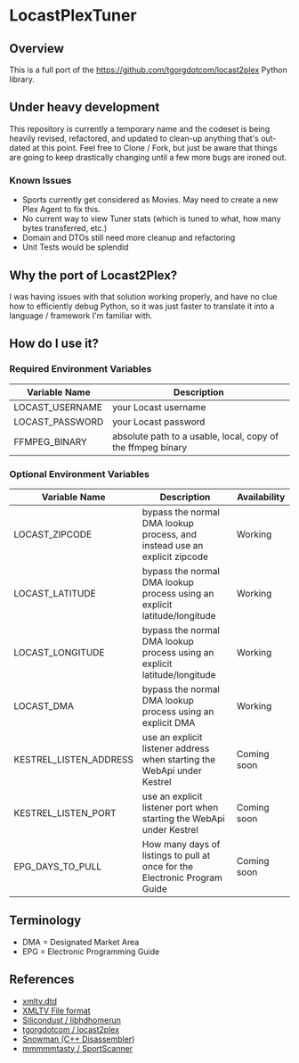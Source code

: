 # LocastPlexTuner

## Overview

This is a full port of the https://github.com/tgorgdotcom/locast2plex Python library.

## Under heavy development

This repository is currently a temporary name and the codeset is being heavily revised, refactored, and updated to clean-up anything that's out-dated at this point. Feel free to Clone / Fork, but just be aware that things are going to keep drastically changing until a few more bugs are ironed out.

### Known Issues

* Sports currently get considered as Movies. May need to create a new Plex Agent to fix this.
* No current way to view Tuner stats (which is tuned to what, how many bytes transferred, etc.)
* Domain and DTOs still need more cleanup and refactoring
* Unit Tests would be splendid

## Why the port of Locast2Plex?

I was having issues with that solution working properly, and have no clue how to efficiently debug Python, so it was just faster to translate it into a language / framework I'm familiar with.

## How do I use it?

### Required Environment Variables

| Variable Name | Description |
| --- | --- |
| LOCAST_USERNAME | your Locast username |
| LOCAST_PASSWORD | your Locast password |
| FFMPEG_BINARY | absolute path to a usable, local, copy of the ffmpeg binary |

### Optional Environment Variables

| Variable Name | Description | Availability |
| --- | --- | --- |
| LOCAST_ZIPCODE | bypass the normal DMA lookup process, and instead use an explicit zipcode | Working |
| LOCAST_LATITUDE | bypass the normal DMA lookup process using an explicit latitude/longitude | Working |
| LOCAST_LONGITUDE | bypass the normal DMA lookup process using an explicit latitude/longitude | Working |
| LOCAST_DMA | bypass the normal DMA lookup process using an explicit DMA | Working |
| KESTREL_LISTEN_ADDRESS | use an explicit listener address when starting the WebApi under Kestrel | Coming soon |
| KESTREL_LISTEN_PORT | use an explicit listener port when starting the WebApi under Kestrel | Coming soon |
| EPG_DAYS_TO_PULL | How many days of listings to pull at once for the Electronic Program Guide | Coming soon |

## Terminology

* DMA = Designated Market Area
* EPG = Electronic Programming Guide

## References

* [xmltv.dtd](https://github.com/XMLTV/xmltv/blob/master/xmltv.dtd)
* [XMLTV File format](http://wiki.xmltv.org/index.php/XMLTVFormat)
* [Silicondust / libhdhomerun](https://github.com/Silicondust/libhdhomerun)
* [tgorgdotcom / locast2plex](https://github.com/tgorgdotcom/locast2plex)
* [Snowman (C++ Disassembler)](https://derevenets.com/)
* [mmmmmtasty / SportScanner](https://github.com/mmmmmtasty/SportScanner)

